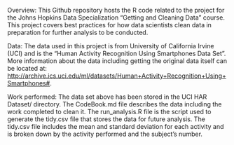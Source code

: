 Overview:
This Github repository hosts the R code related to the project for the Johns Hopkins Data Specialization “Getting and Cleaning Data” course.  This project covers best practices for how data scientists clean data in preparation for further analysis to be conducted.

Data: 
The data used in this project is from University of California Irvine (UCI) and is the “Human Activity Recognition Using Smartphones Data Set”. More information about the data including getting the original data itself can be located at: http://archive.ics.uci.edu/ml/datasets/Human+Activity+Recognition+Using+Smartphones#.

Work performed:
The data set above has been stored in the UCI HAR Dataset/ directory. The CodeBook.md file describes the data including the work completed to clean it. The run_analysis.R file is the script used to generate the tidy.csv file that stores the data for future analysis. The tidy.csv file includes the mean and standard deviation for each activity and is broken down by the activity performed and the subject’s number.